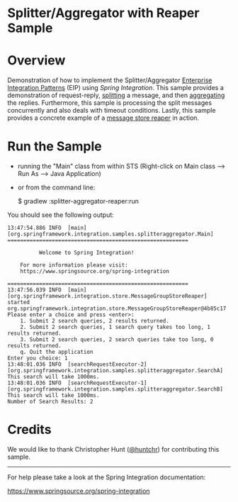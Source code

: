 Splitter/Aggregator with Reaper Sample
======================================

# Overview

Demonstration of how to implement the Splitter/Aggregator [Enterprise Integration Patterns][] (EIP) using *Spring Integration*. This sample provides a demonstration of request-reply, [splitting][] a message, and then [aggregating][] the replies. Furthermore, this sample is processing the split messages concurrently and also deals with timeout conditions. Lastly, this sample provides a concrete example of a [message store reaper][] in action.

# Run the Sample

* running the "Main" class from within STS (Right-click on Main class --> Run As --> Java Application)
* or from the command line:
    
    $ gradlew :splitter-aggregator-reaper:run

You should see the following output:

	13:47:54.886 INFO  [main][org.springframework.integration.samples.splitteraggregator.Main] 
	=========================================================
                                                         
	          Welcome to Spring Integration!                 
                                                         
	    For more information please visit:                   
	    https://www.springsource.org/spring-integration       
                                                         
	=========================================================
	13:47:56.039 INFO  [main][org.springframework.integration.store.MessageGroupStoreReaper] started org.springframework.integration.store.MessageGroupStoreReaper@4b85c17
	Please enter a choice and press <enter>: 
		1. Submit 2 search queries, 2 results returned.
		2. Submit 2 search queries, 1 search query takes too long, 1 results returned.
		3. Submit 2 search queries, 2 search queries take too long, 0 results returned.
		q. Quit the application
	Enter you choice: 1
	13:48:01.036 INFO  [searchRequestExecutor-2][org.springframework.integration.samples.splitteraggregator.SearchA] This search will take 1000ms.
	13:48:01.036 INFO  [searchRequestExecutor-1][org.springframework.integration.samples.splitteraggregator.SearchB] This search will take 1000ms.
	Number of Search Results: 2

# Credits

We would like to thank Christopher Hunt ([@huntchr](https://twitter.com/huntchr)) for contributing this sample.

--------------------------------------------------------------------------------

For help please take a look at the Spring Integration documentation:

https://www.springsource.org/spring-integration

[aggregating]: https://docs.spring.io/spring-integration/reference/html/messaging-routing-chapter.html#aggregator
[Enterprise Integration Patterns]: https://www.enterpriseintegrationpatterns.com/
[message store reaper]: https://docs.spring.io/spring-integration/reference/html/messaging-routing-chapter.html#aggregator-config
[splitting]: https://docs.spring.io/spring-integration/reference/html/messaging-routing-chapter.html#splitter
